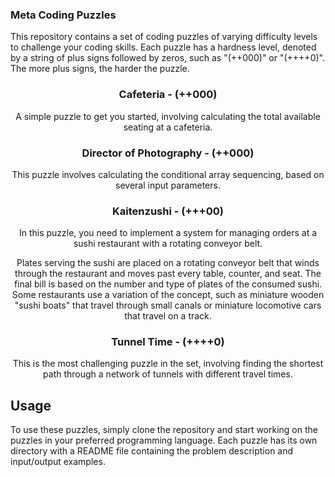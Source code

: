 <div>
  <h3>Meta Coding Puzzles</h3>
  <p>This repository contains a set of coding puzzles of varying difficulty levels to challenge your coding skills. 
    Each puzzle has a hardness level, denoted by a string of plus signs followed by zeros, such as "(++000)" or "(++++0)". 
     The more plus signs, the harder the puzzle.</p>
</div>

<div style="text-align:center;">
  <h3>Cafeteria - (++000)</h3>
  <p>A simple puzzle to get you started, involving calculating the total available seating at a cafeteria.</p>

  <h3>Director of Photography - (++000)</h3>
  <p>This puzzle involves calculating the conditional array sequencing, based on several input parameters.</p>

  <h3>Kaitenzushi - (+++00)</h3>
  <p>In this puzzle, you need to implement a system for managing orders at a sushi restaurant with a rotating conveyor belt.</p>

  <p>Plates serving the sushi are placed on a rotating conveyor belt that winds through the restaurant and moves past every table,
    counter, and seat. The final bill is based on the number and type of plates of the consumed sushi. Some restaurants use a variation
    of the concept, such as miniature wooden "sushi boats" that travel through small canals or miniature locomotive cars that travel on a track.</p>

  <h3>Tunnel Time - (++++0)</h3>
  <p>This is the most challenging puzzle in the set, involving finding the shortest path through a network of tunnels with different travel times.</p>
</div>

<h2>Usage</h2>
<p>To use these puzzles, simply clone the repository and start working on the puzzles in your preferred programming language. Each puzzle has its own directory with a README file containing the problem description and input/output examples.</p>
